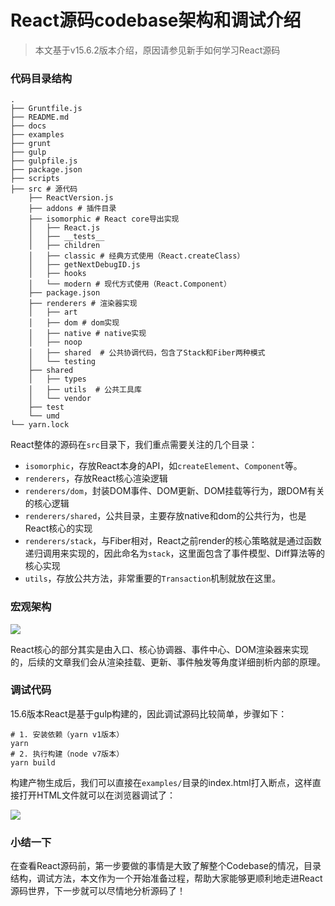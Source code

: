 # React源码codebase架构和调试介绍

> 本文基于v15.6.2版本介绍，原因请参见新手如何学习React源码

### 代码目录结构

```
.
├── Gruntfile.js 
├── README.md
├── docs
├── examples
├── grunt
├── gulp
├── gulpfile.js
├── package.json
├── scripts
├── src # 源代码
    ├── ReactVersion.js
    ├── addons # 插件目录
    ├── isomorphic # React core导出实现
    │   ├── React.js
    │   ├── __tests__
    │   ├── children
    │   ├── classic # 经典方式使用（React.createClass）
    │   ├── getNextDebugID.js
    │   ├── hooks
    │   └── modern # 现代方式使用（React.Component）
    ├── package.json
    ├── renderers # 渲染器实现
    │   ├── art
    │   ├── dom # dom实现
    │   ├── native # native实现
    │   ├── noop
    │   ├── shared  # 公共协调代码，包含了Stack和Fiber两种模式
    │   └── testing
    ├── shared
    │   ├── types
    │   ├── utils  # 公共工具库
    │   └── vendor
    ├── test
    └── umd
└── yarn.lock
```

React整体的源码在`src`目录下，我们重点需要关注的几个目录：

* `isomorphic`，存放React本身的API，如`createElement`、`Component`等。
* `renderers`，存放React核心渲染逻辑
* `renderers/dom`，封装DOM事件、DOM更新、DOM挂载等行为，跟DOM有关的核心逻辑
* `renderers/shared`，公共目录，主要存放native和dom的公共行为，也是React核心的实现
* `renderers/stack`，与Fiber相对，React之前render的核心策略就是通过函数递归调用来实现的，因此命名为`stack`，这里面包含了事件模型、Diff算法等的核心实现
* `utils`，存放公共方法，非常重要的`Transaction`机制就放在这里。

### 宏观架构

![](https://tva1.sinaimg.cn/large/e6c9d24egy1h5r7h966efj21160u0q6x.jpg)

React核心的部分其实是由入口、核心协调器、事件中心、DOM渲染器来实现的，后续的文章我们会从渲染挂载、更新、事件触发等角度详细剖析内部的原理。

### 调试代码

15.6版本React是基于gulp构建的，因此调试源码比较简单，步骤如下：

```
# 1. 安装依赖（yarn v1版本）
yarn
# 2. 执行构建（node v7版本）
yarn build
```

构建产物生成后，我们可以直接在`examples/`目录的index.html打入断点，这样直接打开HTML文件就可以在浏览器调试了：

![](https://tva1.sinaimg.cn/large/e6c9d24egy1h5r7ha0mnbj21jk0e7q7g.jpg)

### 小结一下

在查看React源码前，第一步要做的事情是大致了解整个Codebase的情况，目录结构，调试方法，本文作为一个开始准备过程，帮助大家能够更顺利地走进React源码世界，下一步就可以尽情地分析源码了！
